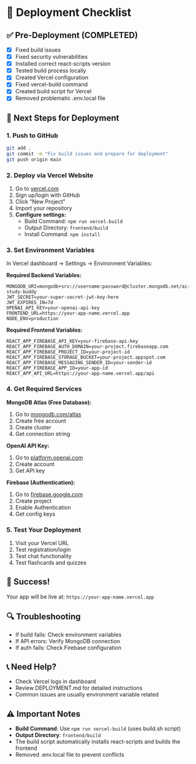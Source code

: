 # 🚀 Deployment Checklist

## ✅ Pre-Deployment (COMPLETED)
- [x] Fixed build issues
- [x] Fixed security vulnerabilities
- [x] Installed correct react-scripts version
- [x] Tested build process locally
- [x] Created Vercel configuration
- [x] Fixed vercel-build command
- [x] Created build script for Vercel
- [x] Removed problematic .env.local file

## 🔧 Next Steps for Deployment

### 1. Push to GitHub
```bash
git add .
git commit -m "Fix build issues and prepare for deployment"
git push origin main
```

### 2. Deploy via Vercel Website
1. Go to [vercel.com](https://vercel.com)
2. Sign up/login with GitHub
3. Click "New Project"
4. Import your repository
5. **Configure settings:**
   - Build Command: `npm run vercel-build`
   - Output Directory: `frontend/build`
   - Install Command: `npm install`

### 3. Set Environment Variables
In Vercel dashboard → Settings → Environment Variables:

**Required Backend Variables:**
```
MONGODB_URI=mongodb+srv://username:password@cluster.mongodb.net/ai-study-buddy
JWT_SECRET=your-super-secret-jwt-key-here
JWT_EXPIRES_IN=7d
OPENAI_API_KEY=your-openai-api-key
FRONTEND_URL=https://your-app-name.vercel.app
NODE_ENV=production
```

**Required Frontend Variables:**
```
REACT_APP_FIREBASE_API_KEY=your-firebase-api-key
REACT_APP_FIREBASE_AUTH_DOMAIN=your-project.firebaseapp.com
REACT_APP_FIREBASE_PROJECT_ID=your-project-id
REACT_APP_FIREBASE_STORAGE_BUCKET=your-project.appspot.com
REACT_APP_FIREBASE_MESSAGING_SENDER_ID=your-sender-id
REACT_APP_FIREBASE_APP_ID=your-app-id
REACT_APP_API_URL=https://your-app-name.vercel.app/api
```

### 4. Get Required Services

**MongoDB Atlas (Free Database):**
1. Go to [mongodb.com/atlas](https://mongodb.com/atlas)
2. Create free account
3. Create cluster
4. Get connection string

**OpenAI API Key:**
1. Go to [platform.openai.com](https://platform.openai.com)
2. Create account
3. Get API key

**Firebase (Authentication):**
1. Go to [firebase.google.com](https://firebase.google.com)
2. Create project
3. Enable Authentication
4. Get config keys

### 5. Test Your Deployment
1. Visit your Vercel URL
2. Test registration/login
3. Test chat functionality
4. Test flashcards and quizzes

## 🎉 Success!
Your app will be live at: `https://your-app-name.vercel.app`

## 🔍 Troubleshooting
- If build fails: Check environment variables
- If API errors: Verify MongoDB connection
- If auth fails: Check Firebase configuration

## 📞 Need Help?
- Check Vercel logs in dashboard
- Review DEPLOYMENT.md for detailed instructions
- Common issues are usually environment variable related

## ⚠️ Important Notes
- **Build Command**: Use `npm run vercel-build` (uses build.sh script)
- **Output Directory**: `frontend/build`
- The build script automatically installs react-scripts and builds the frontend
- Removed .env.local file to prevent conflicts 